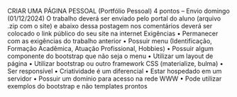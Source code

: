 CRIAR UMA PÁGINA PESSOAL (Portfólio Pessoal)
4 pontos – Envio domingo (01/12/2024)
O trabalho deverá ser enviado pelo portal do aluno (arquivo .zip com o site) e abaixo dessa postagem nos comentários deverá ser colocado o link público do seu site na internet
Exigências
• Permanecer com as exigências do trabalho anterior
• Possuir menu (Identificação, Formação Acadêmica, Atuação 
Profissional, Hobbies)
• Possuir algum componente do bootstrap que não seja o menu
• Utilizar um layout de página
• Utilizar bootstrap ou outro framework CSS (materialize, bulma)
• Ser responsível
• Criatividade é um diferencial
• Estar hospedado em um servidor
• Possuir um domínio para acesso na rede WWW
• Pode utilizar exemplos do bootstrap e não templates prontos